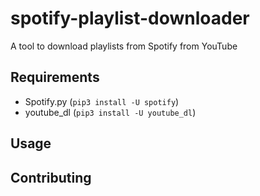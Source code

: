 # spotify-playlist-downloader
A tool to download playlists from Spotify from YouTube
## Requirements
* Spotify.py (`pip3 install -U spotify`)
* youtube_dl (`pip3 install -U youtube_dl`)
## Usage
## Contributing